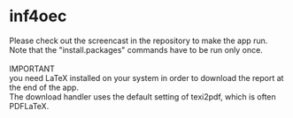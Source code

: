 inf4oec
=======

Please check out the screencast in the repository to make the app run.<br>
Note that the "install.packages" commands have to be run only once.<br><br>
IMPORTANT<br>
you need LaTeX installed on your system in order to download the report at the end of the app.<br>
The download handler uses the default setting of texi2pdf, which is often PDFLaTeX.
